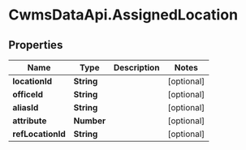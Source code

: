 # CwmsDataApi.AssignedLocation

## Properties

Name | Type | Description | Notes
------------ | ------------- | ------------- | -------------
**locationId** | **String** |  | [optional] 
**officeId** | **String** |  | [optional] 
**aliasId** | **String** |  | [optional] 
**attribute** | **Number** |  | [optional] 
**refLocationId** | **String** |  | [optional] 


